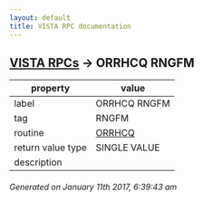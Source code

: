 ```yaml
---
layout: default
title: VISTA RPC documentation
---
```




## [VISTA RPCs](TableOfContent.md) &#8594; ORRHCQ RNGFM 

 property | value 
--- | --- 
 label | ORRHCQ RNGFM
 tag | RNGFM
 routine | [ORRHCQ](http://code.osehra.org/dox/Routine_ORRHCQ_source.html)
 return value type | SINGLE VALUE
 description | 




 ###### Generated on January 11th 2017, 6:39:43 am
